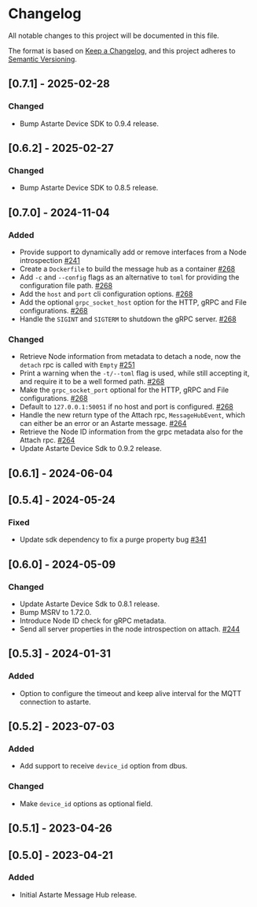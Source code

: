# Changelog

All notable changes to this project will be documented in this file.

The format is based on [Keep a Changelog](https://keepachangelog.com/en/1.0.0/), and this project
adheres to [Semantic Versioning](https://semver.org/spec/v2.0.0.html).

## [0.7.1] - 2025-02-28

### Changed

- Bump Astarte Device SDK to 0.9.4 release.

## [0.6.2] - 2025-02-27

### Changed

- Bump Astarte Device SDK to 0.8.5 release.

## [0.7.0] - 2024-11-04

### Added

- Provide support to dynamically add or remove interfaces from a Node introspection
  [#241](https://github.com/astarte-platform/astarte-message-hub/pull/241)
- Create a `Dockerfile` to build the message hub as a container [#268]
- Add `-c` and `--config` flags as an alternative to `toml` for providing the configuration file
  path. [#268]
- Add the `host` and `port` cli configuration options. [#268]
- Add the optional `grpc_socket_host` option for the HTTP, gRPC and File configurations. [#268]
- Handle the `SIGINT` and `SIGTERM` to shutdown the gRPC server. [#268]

### Changed

- Retrieve Node information from metadata to detach a node, now the `detach` rpc is called with
  `Empty` [#251](https://github.com/astarte-platform/astarte-message-hub/pull/251)
- Print a warning when the `-t/--toml` flag is used, while still accepting it, and require it to be
  a well formed path. [#268]
- Make the `grpc_socket_port` optional for the HTTP, gRPC and File configurations. [#268]
- Default to `127.0.0.1:50051` if no host and port is configured. [#268]
- Handle the new return type of the Attach rpc, `MessageHubEvent`, which can either be an error or
  an Astarte message. [#264]
- Retrieve the Node ID information from the grpc metadata also for the Attach rpc. [#264]
- Update Astarte Device Sdk to 0.9.2 release.

[#264]: https://github.com/astarte-platform/astarte-message-hub/pull/264

[#268]: https://github.com/astarte-platform/astarte-message-hub/pull/268

## [0.6.1] - 2024-06-04

## [0.5.4] - 2024-05-24

### Fixed

- Update sdk dependency to fix a purge property bug
  [#341](https://github.com/astarte-platform/astarte-device-sdk-rust/issues/341)

## [0.6.0] - 2024-05-09

### Changed

- Update Astarte Device Sdk to 0.8.1 release.
- Bump MSRV to 1.72.0.
- Introduce Node ID check for gRPC metadata.
- Send all server properties in the node introspection on attach.
  [#244](https://github.com/astarte-platform/astarte-message-hub/pull/244)

## [0.5.3] - 2024-01-31

### Added

- Option to configure the timeout and keep alive interval for the MQTT connection to astarte.

## [0.5.2] - 2023-07-03

### Added

- Add support to receive `device_id` option from dbus.

### Changed

- Make `device_id` options as optional field.

## [0.5.1] - 2023-04-26

## [0.5.0] - 2023-04-21

### Added

- Initial Astarte Message Hub release.
